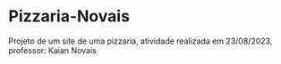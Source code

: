 # Pizzaria-Novais
Projeto de um site de uma pizzaria, atividade realizada em 23/08/2023, professor: Kaian Novais
